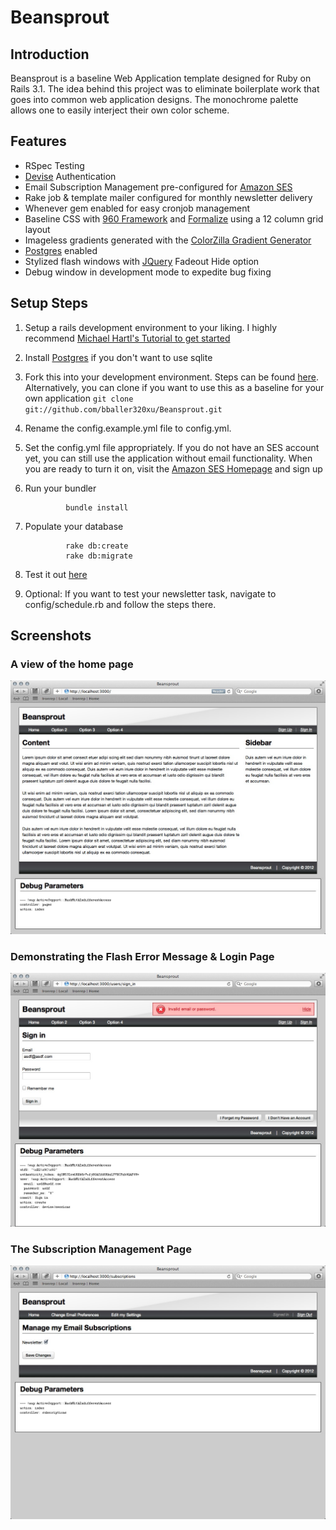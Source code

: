 # Beansprout #


## Introduction ##
Beansprout is a baseline Web Application template designed for Ruby on Rails 3.1.  The idea behind this project was to eliminate boilerplate work that goes into common web application designs. The monochrome palette allows one to easily interject their own color scheme.


## Features ##

* RSpec Testing 
* [Devise](https://github.com/plataformatec/devise) Authentication
* Email Subscription Management pre-configured for [Amazon SES](http://aws.amazon.com/ses/)
* Rake job & template mailer configured for monthly newsletter delivery
* Whenever gem enabled for easy cronjob management
* Baseline CSS with [960 Framework](http://960.gs/) and [Formalize](http://formalize.me/) using a 12 column grid layout
* Imageless gradients generated with the [ColorZilla Gradient Generator](http://www.colorzilla.com/gradient-editor/)
* [Postgres](http://www.postgresql.org/) enabled
* Stylized flash windows with [JQuery](http://jquery.com/) Fadeout Hide option
* Debug window in development mode to expedite bug fixing


## Setup Steps ##

1. Setup a rails development environment to your liking.  I highly recommend [Michael Hartl's Tutorial to get started](http://zfer.us/UzUCU)
2. Install [Postgres](http://www.postgresql.org/) if you don't want to use sqlite
3. Fork this into your development environment.  Steps can be found [here](http://help.github.com/fork-a-repo/).  Alternatively, you can clone if you want to use this as a baseline for your own application ```git clone git://github.com/bballer320xu/Beansprout.git```
4. Rename the config.example.yml file to config.yml.
5. Set the config.yml file appropriately.  If you do not have an SES account yet, you can still use the application without email functionality.  When you are ready to turn it on, visit the [Amazon SES Homepage](http://aws.amazon.com/ses/) and sign up
6. Run your bundler

				bundle install

7. Populate your database  

				rake db:create  
				rake db:migrate

8. Test it out [here](http://localhost:3000)
9. Optional: If you want to test your newsletter task, navigate to config/schedule.rb and follow the steps there.


## Screenshots ##

### A view of the home page ###
![Home Page](https://github.com/bballer320xu/Beansprout/raw/master/doc/images/1.jpg)
  
  
### Demonstrating the Flash Error Message & Login Page ###
![Signin with Error](https://github.com/bballer320xu/Beansprout/raw/master/doc/images/2.jpg)
  
  
### The Subscription Management Page ###
![Subscription Management](https://github.com/bballer320xu/Beansprout/raw/master/doc/images/3.jpg)

